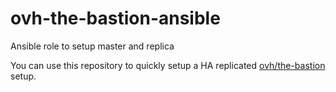 # ovh-the-bastion-ansible
Ansible role to setup master and replica

You can use this repository to quickly setup a HA replicated [ovh/the-bastion](https://github.com/ovh/the-bastion) setup.
